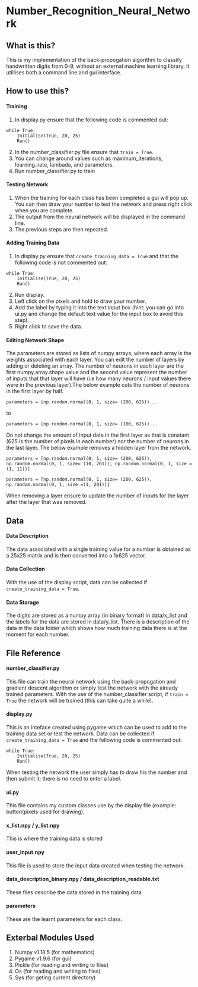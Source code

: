 # Number_Recognition_Neural_Network

## What is this?

This is my implementation of the back-propogation algorithm to classify handwritten digits from 0-9, without an external machine learning library. It utillises both a command line and gui interface.

## How to use this?

#### Training
1. In display.py ensure that the following code is commented out:
```
while True:
    Initialise(True, 20, 25)
    Run()
```
2. In the number_classifier.py file ensure that ```train = True```. 
3. You can change around values such as maximum_iterations, learning_rate, lambada, and parameters. 
4. Run number_classifier.py to train

#### Testing Network
1. When the training for each class has been completed a gui will pop up. You can then draw your number to test the network and press right click when you are complete.
2. The output from the neural network will be displayed in the command line.
3. The previous steps are then repeated.

#### Adding Training Data
1. In display.py ensure that ```create_training_data = True``` and  that the following code is not commented out:
```
while True:
    Initialise(True, 20, 25)
    Run()
```
2. Run display.
3. Left click on the pixels and hold to draw your number.
4. Add the label by typing it into the text input box (hint: you can go into ui.py and change the default text value for the input box to avoid this step). 
4. Right click to save the data.


#### Editing Network Shape
The parameters are stored as lists of numpy arrays, where each array is the weights associated with each layer. You can edit the number of layers by adding or deleting an array. The number of neurons in each layer are the first numpy.array.shape value and the second value represent the number of inputs that that layer will have (i.e how many neurons / input values there were in the previous layer).The below example cuts the number of neurons in the first layer by half.
```
parameters = [np.random.normal(0, 1, size= (200, 625))...
```
to
```
parameters = [np.random.normal(0, 1, size= (100, 625))...
```

Do not change the amount of input data in the first layer as that is constant (625 is the number of pixels in each number) nor the number of neurons in the last layer. The below example removes a hidden layer from the network.
```
parameters = [np.random.normal(0, 1, size= (200, 625)), np.random.normal(0, 1, size= (10, 201)), np.random.normal(0, 1, size =(1, 11))]
```
```
parameters = [np.random.normal(0, 1, size= (200, 625)), np.random.normal(0, 1, size =(1, 201))]
```

When removing a layer ensure to update the number of inputs for the layer after the layer that was removed.

## Data

#### Data Description

The data associated with a single training value for a number is obtained as a 25x25 matrix and is then converted into a 1x625 vector.

#### Data Collection

With the use of the display script, data can be collected if ```create_training_data = True```. 

#### Data Storage

The digits are stored as a numpy array (in binary format) in data/x_list and the labels for the data are stored in data/y_list. There is a description of the data in the data folder which shows how much training data there is at the moment for each number. 

## File Reference

#### number_classifier.py
This file can train the neural network using the back-propogation and gradient descent algorithm or simply test the network with the already trained parameters. With the use of the number_classifier script, if ```train = True``` the network will be trained (this can take quite a while).

#### display.py
This is an inteface created using pygame which can be used to add to the training data set or test the network. Data can be collected if ```create_training_data = True``` and the following code is commented out:
```
while True:
    Initialise(True, 20, 25)
    Run()
```
When testing the network the user simply has to draw his the number and then submit it; there is no need to enter a label.

#### ui.py
This file contains my custom classes use by the display file (example: button(pixels used for drawing).

#### x_list.npy / y_list.npy
This is where the training data is stored

#### user_input.npy
This file is used to store the input data created when testing the network.

#### data_description_binary.npy / data_description_readable.txt
These files describe the data stored in the training data.

#### parameters
These are the learnt parameters for each class.

## Exterbal Modules Used
1. Numpy v1.18.5 (for mathematics)
2. Pygame v1.9.6 (for gui)
3. Pickle (for reading and writing to files)
4. Os (for reading and writing to files)
5. Sys (for geting current directory)

